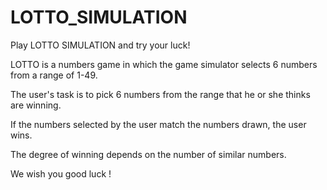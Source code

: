 # LOTTO_SIMULATION
Play LOTTO SIMULATION and try your luck!

LOTTO is a numbers game in which the game simulator
selects 6 numbers from a range of 1-49.

The user's task is to pick 6 numbers from the range
that he or she thinks are winning.

If the numbers selected by the user match the numbers drawn, the user wins.

The degree of winning depends on the number of similar numbers.

We wish you good luck !
